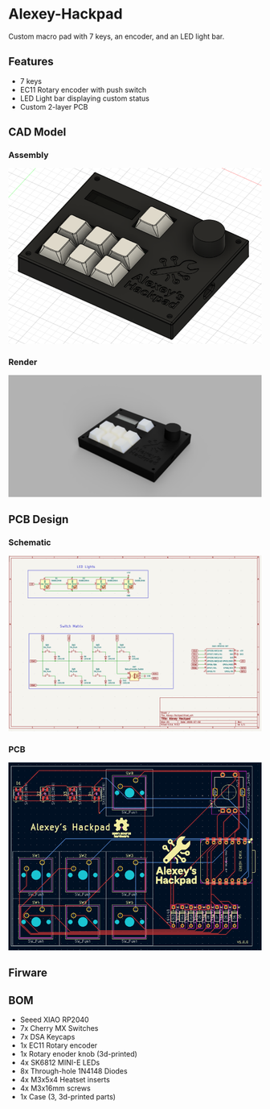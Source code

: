 # Alexey-Hackpad

Custom macro pad with 7 keys, an encoder, and an LED light bar.

## Features

- 7 keys
- EC11 Rotary encoder with push switch
- LED Light bar displaying custom status
- Custom 2-layer PCB

## CAD Model

### Assembly

![cad-assembly](assets/CAD_Assembly.png)

### Render

![cad-render](assets/CAD_Render.png)

## PCB Design

### Schematic

![pcb-schematic](assets/Schematic_Design.png)

### PCB

![pcb-design](assets/PCB_Design.png)

## Firware

## BOM

- Seeed XIAO RP2040
- 7x Cherry MX Switches
- 7x DSA Keycaps
- 1x EC11 Rotary encoder
- 1x Rotary enoder knob (3d-printed)
- 4x SK6812 MINI-E LEDs
- 8x Through-hole 1N4148 Diodes
- 4x M3x5x4 Heatset inserts
- 4x M3x16mm screws
- 1x Case (3, 3d-printed parts)
